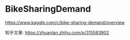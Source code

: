 # BikeSharingDemand
https://www.kaggle.com/c/bike-sharing-demand/overview

知乎文章:
https://zhuanlan.zhihu.com/p/315583902
